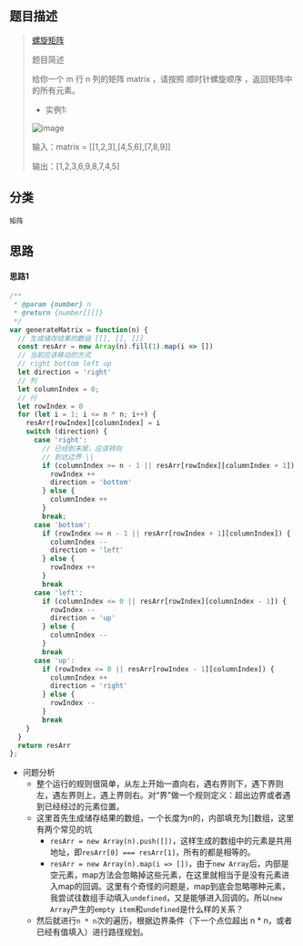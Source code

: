## 题目描述

> [螺旋矩阵](https://leetcode-cn.com/problems/spiral-matrix/)
>
>题目简述
>
>给你一个 m 行 n 列的矩阵 matrix ，请按照 顺时针螺旋顺序 ，返回矩阵中的所有元素。
>
>- 实例1:
>
>![image](https://user-images.githubusercontent.com/22999072/130636040-9d7a36f0-9594-4eaa-9fe8-efaf17ecc623.png)
>
>输入：matrix = [[1,2,3],[4,5,6],[7,8,9]]
>
>输出：[1,2,3,6,9,8,7,4,5]

## 分类
`矩阵` 

## 思路
#### 思路1
```javascript
/**
 * @param {number} n
 * @return {number[][]}
 */
var generateMatrix = function(n) {
  // 生成储存结果的数组 [[], [], []]
  const resArr = new Array(n).fill(1).map(i => [])
  // 当前应该移动的方式
  // right bottom left up
  let direction = 'right'
  // 列
  let columnIndex = 0;
  // 行
  let rowIndex = 0
  for (let i = 1; i <= n * n; i++) {
    resArr[rowIndex][columnIndex] = i
    switch (direction) {
      case 'right':
        // 已经到末尾，应该转向
        // 到达边界 || 
        if (columnIndex >= n - 1 || resArr[rowIndex][columnIndex + 1]) {
          rowIndex ++
          direction = 'bottom'
        } else {
          columnIndex ++
        }
        break;
      case 'bottom':
        if (rowIndex >= n - 1 || resArr[rowIndex + 1][columnIndex]) {
          columnIndex --
          direction = 'left'
        } else {
          rowIndex ++
        }
        break
      case 'left':
        if (columnIndex <= 0 || resArr[rowIndex][columnIndex - 1]) {
          rowIndex --
          direction = 'up'
        } else {
          columnIndex --
        }
        break
      case 'up':
        if (rowIndex <= 0 || resArr[rowIndex - 1][columnIndex]) {
          columnIndex ++
          direction = 'right'
        } else {
          rowIndex --
        }
        break
    }
  }
  return resArr
};
```
- 问题分析
  - 整个运行的规则很简单，从左上开始一直向右，遇右界则下，遇下界则左，遇左界则上，遇上界则右。对“界”做一个规则定义：超出边界或者遇到已经经过的元素位置。
  - 这里首先生成储存结果的数组，一个长度为n的，内部填充为[]数组，这里有两个常见的坑
    - `resArr = new Array(n).push([])`，这样生成的数组中的元素是共用地址，即`resArr[0] === resArr[1]`，所有的都是相等的。
    - `resArr = new Array(n).map(i => [])`，由于`new Array`后，内部是空元素，map方法会忽略掉这些元素，在这里就相当于是没有元素进入map的回调。这里有个奇怪的问题是，map到底会忽略哪种元素，我尝试往数组手动填入`undefined`，又是能够进入回调的。所以`new Array`产生的`empty item`和`undefined`是什么样的关系？
  - 然后就进行`n * n`次的遍历，根据边界条件（下一个点位超出 n * n，或者已经有值填入）进行路径规划。
